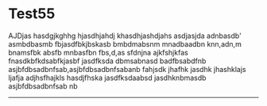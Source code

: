 # Test55
AJDjas
hasdgjkghhg
hjasdhjahdj
khasdhjashdjahs
asdjasjda
adnbasdb'
asmbdbasmb
fbjasdfbkjbskasb
bmbdmabsnm
mnadbaadbn
knn,adn,m
bnamsfbk
absfb
mnbasfbn
fbs,d,as
sfdnjna
ajkfshjkfas
fnasdkbfkdsabfkjasbf
jasdfksda
dbmsabnasd
badfbsabdfnb
asjbfdbsadbnfsab,asjbfdbsadbnfsabanb
fahjsdk
jhafhk
jasdhk
jhashklajs
ljafja
adjhsfhajkls
hasdjfhska
jasdfksdaabsd
jasdhknbmasdb
asjbfdbsadbnfsab
nb
********
